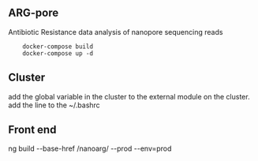 ## ARG-pore
Antibiotic Resistance data analysis of nanopore sequencing reads

        docker-compose build
        docker-compose up -d


## Cluster
add the global variable in the cluster to the external module on the cluster.
add the line to the ~/.bashrc


## Front end

ng build --base-href /nanoarg/ --prod --env=prod

<!-- export PYTHONPATH=$PYTHONPATH:/groups/metastorm_cscee/nanoARG/backend/scheduler/remote/ -->
<!-- Use 27857 as port for frontend -->